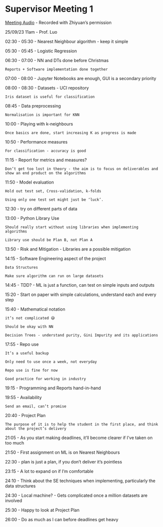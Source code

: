 # Supervisor Meeting 1

[Meeting Audio](https://recorder.google.com/ebbb4a8c-81e4-4e05-8175-30ba2e659e5f) - Recorded with Zhiyuan’s permission

25/09/23 11am - Prof. Luo

02:30 - 05:30 - Nearest Neighbour algorithm - keep it simple

05:30 - 05:45 - Logistic Regression

06:30 - 07:00 - NN and DTs done before Christmas

    Reports + Software implementation done together

07:00 - 08:00 - Jupyter Notebooks are enough, GUI is a secondary priority

08:00 - 08:30 - Datasets - UCI repository

    Iris dataset is useful for classification

08:45 - Data preprocessing 

    Normalisation is important for KNN

10:00 - Playing with k-neighbours

    Once basics are done, start increasing K as progress is made

10:50 - Performance measures

    For classification - accuracy is good

11:15 - Report for metrics and measures?

    Don’t get too lost in theory - the aim is to focus on deliverables and show an end product on the algorithms

11:50 - Model evaluation

    Hold out test set, Cross-validation, k-folds

    Using only one test set might just be ‘luck’.

12:30 - try on different parts of data

13:00 - Python Library Use

    Should really start without using libraries when implementing algorithms

    Library use should be Plan B, not Plan A

13:50 - Risk and Mitigation - Libraries are a possible mitigation

14:15 - Software Engineering aspect of the project

    Data Structures

    Make sure algorithm can run on large datasets

14:45 - TDD? - ML is just a function, can test on simple inputs and outputs

15:20 - Start on paper with simple calculations, understand each and every step

15:40 - Mathematical notation

    it’s not complicated 😅

    Should be okay with NN

    Decision Trees - understand purity, Gini Impurity and its applications

17:55 - Repo use

    It’s a useful backup

    Only need to use once a week, not everyday 

    Repo use is fine for now

    Good practice for working in industry

19:15 - Programming and Reports hand-in-hand

19:55 - Availability

    Send an email, can’t promise

20:40 - Project Plan

    The purpose of it is to help the student in the first place, and think about the project’s delivery

21:05 - As you start making deadlines, it’ll become clearer if I’ve taken on too much

21:50 - First assignment on ML is on Nearest Neighbours

22:30 - plan is just a plan, if you don’t deliver it’s pointless

23:15 - A lot to expand on if I’m comfortable

24:10 - Think about the SE techniques when implementing, particularly the data structures

24:30 - Local machine? - Gets complicated once a million datasets are involved

25:30 - Happy to look at Project Plan

26:00 - Do as much as I can before deadlines get heavy